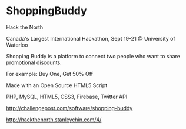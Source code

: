 ShoppingBuddy
=============

Hack the North

Canada's Largest International Hackathon,
Sept 19-21 @ University of Waterloo

Shopping Buddy is a platform to connect two people who want to share promotional discounts. 

For example: Buy One, Get 50% Off

Made with an Open Source HTML5 Script

PHP, MySQL, HTML5, CSS3, Firebase, Twitter API

http://challengepost.com/software/shopping-buddy

http://hackthenorth.stanleychin.com/4/
